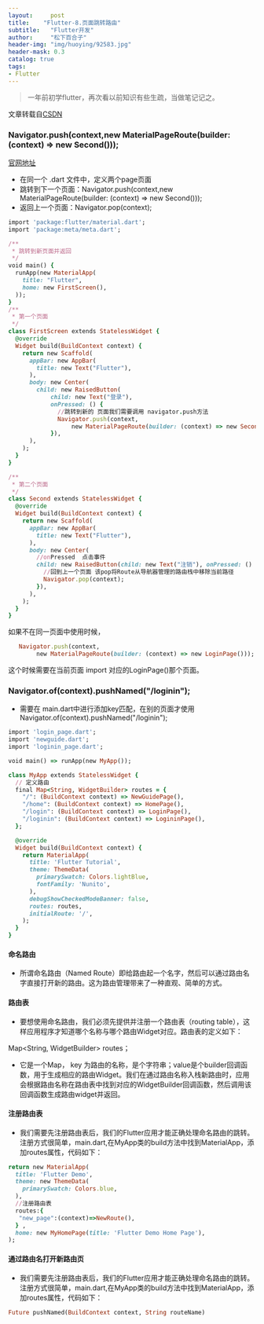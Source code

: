 ```yaml
---
layout:     post
title:    "Flutter-8.页面跳转路由"
subtitle:   "Flutter开发"
author:     "松下百合子"
header-img: "img/huoying/92583.jpg"
header-mask: 0.3
catalog: true
tags:
- Flutter
---
```


> 一年前初学flutter，再次看以前知识有些生疏，当做笔记记之。

文章转载自[CSDN](https://blog.csdn.net/poorkick/article/details/80426578) 


### Navigator.push(context,new MaterialPageRoute(builder: (context) => new Second()));

[官网地址](https://docs.flutter.io/flutter/widgets/Text-class.html) 

- 在同一个 .dart 文件中，定义两个page页面
- 跳转到下一个页面：Navigator.push(context,new MaterialPageRoute(builder: (context) => new Second()));
- 返回上一个页面：Navigator.pop(context);

```ruby
import 'package:flutter/material.dart';
import 'package:meta/meta.dart';

/**
 * 跳转到新页面并返回
 */
void main() {
  runApp(new MaterialApp(
    title: "Flutter",
    home: new FirstScreen(),
  ));
}
/**
 * 第一个页面
 */
class FirstScreen extends StatelessWidget {
  @override
  Widget build(BuildContext context) {
    return new Scaffold(
      appBar: new AppBar(
        title: new Text("Flutter"),
      ),
      body: new Center(
        child: new RaisedButton(
            child: new Text("登录"),
            onPressed: () {
              //跳转到新的 页面我们需要调用 navigator.push方法
              Navigator.push(context,
                  new MaterialPageRoute(builder: (context) => new Second()));
            }),
      ),
    );
  }
}

/**
 * 第二个页面
 */
class Second extends StatelessWidget {
  @override
  Widget build(BuildContext context) {
    return new Scaffold(
      appBar: new AppBar(
        title: new Text("Flutter"),
      ),
      body: new Center(
        //onPressed  点击事件
        child: new RaisedButton(child: new Text("注销"), onPressed: () {
          //回到上一个页面 该pop将Route从导航器管理的路由栈中移除当前路径
          Navigator.pop(context);
        }),
      ),
    );
  }
}

```

如果不在同一页面中使用时候，
```ruby
   Navigator.push(context,
        new MaterialPageRoute(builder: (context) => new LoginPage()));
```
这个时候需要在当前页面 import 对应的LoginPage()那个页面。



### Navigator.of(context).pushNamed("/loginin");

- 需要在 main.dart中进行添加key匹配，在别的页面才使用Navigator.of(context).pushNamed("/loginin");

```ruby
import 'login_page.dart';
import 'newguide.dart';
import 'loginin_page.dart';

void main() => runApp(new MyApp());

class MyApp extends StatelessWidget {
  // 定义路由
  final Map<String, WidgetBuilder> routes = {
    "/": (BuildContext context) => NewGuidePage(),
    "/home": (BuildContext context) => HomePage(),
    "/login": (BuildContext context) => LoginPage(),
    "/loginin": (BuildContext context) => LogininPage(),
  };

  @override
  Widget build(BuildContext context) {
    return MaterialApp(
      title: 'Flutter Tutorial',
      theme: ThemeData(
        primarySwatch: Colors.lightBlue,
        fontFamily: 'Nunito',
      ),
      debugShowCheckedModeBanner: false,
      routes: routes,
      initialRoute: '/',
    );
  }
}
```

#### 命名路由

- 所谓命名路由（Named Route）即给路由起一个名字，然后可以通过路由名字直接打开新的路由。这为路由管理带来了一种直观、简单的方式。

#### 路由表

- 要想使用命名路由，我们必须先提供并注册一个路由表（routing table），这样应用程序才知道哪个名称与哪个路由Widget对应。路由表的定义如下：

Map<String, WidgetBuilder> routes；

- 它是一个Map， key 为路由的名称，是个字符串；value是个builder回调函数，用于生成相应的路由Widget。我们在通过路由名称入栈新路由时，应用会根据路由名称在路由表中找到对应的WidgetBuilder回调函数，然后调用该回调函数生成路由widget并返回。

#### 注册路由表

- 我们需要先注册路由表后，我们的Flutter应用才能正确处理命名路由的跳转。注册方式很简单，main.dart,在MyApp类的build方法中找到MaterialApp，添加routes属性，代码如下：


```ruby
return new MaterialApp(
  title: 'Flutter Demo',
  theme: new ThemeData(
    primarySwatch: Colors.blue,
  ),
  //注册路由表
  routes:{
   "new_page":(context)=>NewRoute(),
  } ,
  home: new MyHomePage(title: 'Flutter Demo Home Page'),
);

```

#### 通过路由名打开新路由页

- 我们需要先注册路由表后，我们的Flutter应用才能正确处理命名路由的跳转。注册方式很简单，main.dart,在MyApp类的build方法中找到MaterialApp，添加routes属性，代码如下：


```ruby
Future pushNamed(BuildContext context, String routeName)
```























